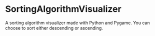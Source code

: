 # SortingAlgorithmVisualizer
A sorting algorithm visualizer made with Python and Pygame. You can choose to sort either descending or ascending.
